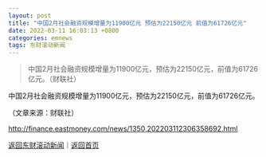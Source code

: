 ```yaml
---
layout: post
title: "中国2月社会融资规模增量为11900亿元 预估为22150亿元 前值为61726亿元"
date: 2022-03-11 16:03:13 +0800
categories: emnews
tags: 东财滚动新闻
---
```

> 中国2月社会融资规模增量为11900亿元，预估为22150亿元，前值为61726亿元。（财联社）

<p>中国2月社会融资规模增量为11900亿元，预估为22150亿元，前值为61726亿元。</p><p class="em_media">（文章来源：财联社）</p>

<http://finance.eastmoney.com/news/1350,202203112306358692.html>

[返回东财滚动新闻](//finews.withounder.com/emnews/)｜[返回首页](//finews.withounder.com/)